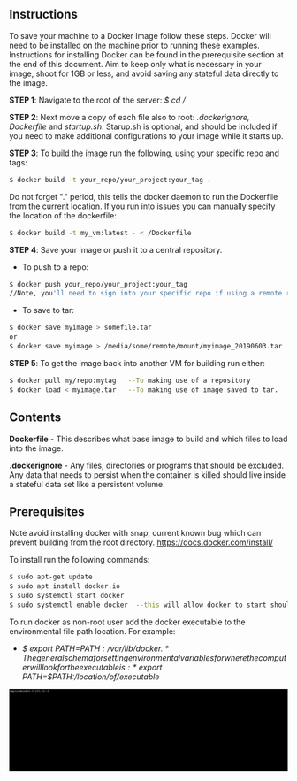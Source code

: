 ## Instructions
To save your machine to a Docker Image follow these steps. Docker will need to be installed on the machine prior to running these
examples. Instructions for installing Docker can be found in the prerequisite section at the end of this document. Aim to keep only 
what is necessary in your image, shoot for 1GB or less, and avoid saving any stateful data directly to the image.

**STEP 1**:  Navigate to the root of the server: *$ cd /*

**STEP 2**: Next move a copy of each file also to root: *.dockerignore, Dockerfile* and *startup.sh*. Starup.sh is optional, and should
be included if you need to make additional configurations to your image while it starts up. 

**STEP 3**: To build the image run the following, using your specific repo and tags:

```bash
$ docker build -t your_repo/your_project:your_tag .
```

Do not forget "." period, this tells the docker daemon to run the Dockerfile from the current location. 
If you run into issues you can manually specify the location of the dockerfile:

```bash
$ docker build -t my_vm:latest - < /Dockerfile
```

**STEP 4**: Save your image or push it to a central repository. 

* To push to a repo:
```bash
$ docker push your_repo/your_project:your_tag  
//Note, you'll need to sign into your specific repo if using a remote repository.
```

* To save to tar:
```bash
$ docker save myimage > somefile.tar
or
$ docker save myimage > /media/some/remote/mount/myimage_20190603.tar
```

**STEP 5**: To get the image back into another VM for building run either:
```bash
$ docker pull my/repo:mytag   --To making use of a repository
$ docker load < myimage.tar   --To making use of image saved to tar. 
```


## Contents
**Dockerfile** - This describes what base image to build and which files to load into the image. 

**.dockerignore** - Any files, directories or programs that should be excluded. Any data that needs to persist when the container
is killed should live inside a stateful data set like a persistent volume. 

## Prerequisites
Note avoid installing docker with snap, current known bug which can prevent building from the root directory. https://docs.docker.com/install/

To install run the following commands:
```bash
$ sudo apt-get update
$ sudo apt install docker.io
$ sudo systemctl start docker
$ sudo systemctl enable docker  --this will allow docker to start should the machine get rebooted.
```

To run docker as non-root user add the docker executable to the environmental file path location. 
For example: 
* *$ export PATH=$PATH:/var/lib/docker .* 
The general schema for setting environmental variables for where the computer will look for 
the executable is:  *$ export PATH=$PATH:/location/of/executable*

![Alt Text](loadimage.gif)
